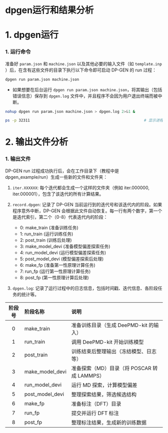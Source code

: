 # dpgen运行和结果分析

# 1. dpgen运行

### 1. 运行命令

准备好 `param.json` 和 `machine.json` 以及其他必要的输入文件（如 `template.inp` ）后，在含有这些文件的目录下执行以下命令即可启动 DP-GEN 的 run 过程：

```sh
dpgen run param.json machine.json
```

- 如果想要在后台运行 `dpgen run param.json machine.json`，将其输出（包括错误信息）保存到 `dpgen.log` 文件中，并且程序不会因为用户退出终端而被中断。

```sh
nohup dpgen run param.json machine.json > dpgen.log 2>&1 &

ps -p 32311                                                   # 显示进程号为 32311 的进程的相关信息（如进程状态、CPU 占用、内存占用、命令行等）。
```



# 2. 输出文件分析

### 1. 输出文件

DP-GEN run 过程成功执行后，会在工作目录下（教程中是 dpgen_example/run）生成一些新的文件和文件夹：

1. `iter.XXXXXX`: 每个迭代都会生成一个这样的文件夹（例如 iter.000000, iter.000001），包含了该迭代的所有计算结果。

2. `record.dpgen`: 记录了 DP-GEN 当前运行到的迭代号和该迭代内的阶段。如果程序意外中断，DP-GEN 会根据此文件自动恢复。每一行有两个数字，第一个是迭代索引，第二个（0-8）代表迭代内的阶段：
   - 0: make_train (准备训练任务)
   - 1: run_train (运行训练任务)
   - 2: post_train (训练后处理)
   - 3: make_model_devi (准备模型偏差探索任务)
   - 4: run_model_devi (运行模型偏差探索任务)
   - 5: post_model_devi (模型偏差探索后处理)
   - 6: make_fp (准备第一性原理计算任务)
   - 7: run_fp (运行第一性原理计算任务)
   - 8: post_fp (第一性原理计算后处理)

3. `dpgen.log`: 记录了运行过程中的日志信息，包括时间戳、迭代信息、各阶段任务的统计等。


<div align="center">

| 阶段号 | 阶段名称              | 说明                             |
| :----: | :------------------- | :------------------------------ |
|   0    | make\_train          | 准备训练目录（生成 DeePMD-kit 的输入）      |
|   1    | run\_train           | 调用 DeePMD-kit 开始训练模型           |
|   2    | post\_train          | 训练结束后整理输出（冻结模型、日志等）        |
|   3    | make\_model\_devi    | 准备探索（MD）目录（将 POSCAR 转成 LAMMPS） |
|   4    | run\_model\_devi     | 运行 MD 探索，计算模型偏差                |
|   5    | post\_model\_devi    | 整理探索结果，筛选候选结构                  |
|   6    | make\_fp             | 准备标注（DFT）目录                    |
|   7    | run\_fp              | 提交并运行 DFT 标注                   |
|   8    | post\_fp             | 整理标注结果，生成新的训练数据              |

</div>














